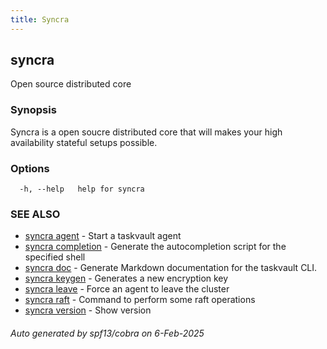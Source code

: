 ```yaml
---
title: Syncra
---
```

## syncra

Open source distributed core

### Synopsis

Syncra is a open soucre distributed core that will makes your high availability stateful setups possible.

### Options

```
  -h, --help   help for syncra
```

### SEE ALSO

* [syncra agent](/en/cli/syncra_agent/)	 - Start a taskvault agent
* [syncra completion](/en/cli/syncra_completion/)	 - Generate the autocompletion script for the specified shell
* [syncra doc](/en/cli/syncra_doc/)	 - Generate Markdown documentation for the taskvault CLI.
* [syncra keygen](/en/cli/syncra_keygen/)	 - Generates a new encryption key
* [syncra leave](/en/cli/syncra_leave/)	 - Force an agent to leave the cluster
* [syncra raft](/en/cli/syncra_raft/)	 - Command to perform some raft operations
* [syncra version](/en/cli/syncra_version/)	 - Show version

###### Auto generated by spf13/cobra on 6-Feb-2025
